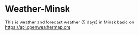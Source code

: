 # Weather-Minsk
This is weather and forecast weather (5 days)  in Minsk basic on https://api.openweathermap.org

